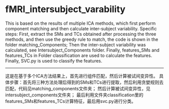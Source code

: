 # fMRI_intersubject_varability
This is based on the results of multiple ICA methods, which first perform component matching and then calculate inter-subject variability.
Specific steps: First, extract the SMs and TCs obtained after processing the three methods, and then use the greedy rule to match, the code is shown in the folder matching_Components;
Then the inter-subject variability was calculated, see Intersubject_Components folder.
Finally, features_SMs and features_TCs in Folder classification are used to calculate the features. Finally, SVC.py is used to classify the features.
****
这是在基于多个ICA方法结果上，首先进行组件匹配，然后计算被试间变异性。 具体步骤：首先将三种方法处理后得到的SMs和TCs进行提取，然后利用贪婪规则去匹配，代码见matching_components文件夹； 然后计算被试间变异性，见intersubject_components文件夹； 最后利用文件夹classification里的features_SMs和features_TCs计算特征，最后用svc.py进行分类。
